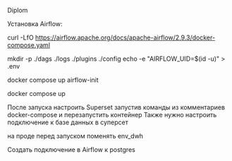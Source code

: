 Diplom

Установка Airflow:

curl -LfO https://airflow.apache.org/docs/apache-airflow/2.9.3/docker-compose.yaml 

mkdir -p ./dags ./logs ./plugins ./config
echo -e "AIRFLOW_UID=$(id -u)" > .env

docker compose up airflow-init

docker compose up

После запуска настроить Superset запустив команды из комментариев docker-compose и перезапустить контейнер
Также нужно настроить подключение к базе данных в суперсет

на проде перед запуском поменять env_dwh

Создать подключение в Airflow к postgres